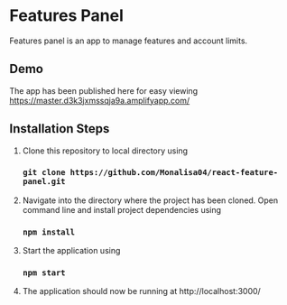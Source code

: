 # Features Panel

Features panel is an app to manage features and account limits.
  
## Demo
The app has been published here for easy viewing
https://master.d3k3jxmssqja9a.amplifyapp.com/

## Installation Steps

1. Clone this repository to local directory using
   ### `git clone https://github.com/Monalisa04/react-feature-panel.git`

2. Navigate into the directory where the project has been cloned. Open command line and install project dependencies using 
   ### `npm install`

3. Start the application using
   ### `npm start`

4.	The application should now be running at 
    http://localhost:3000/


